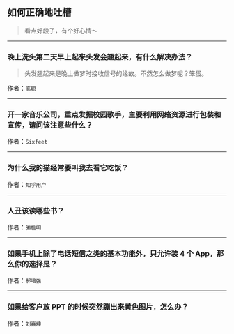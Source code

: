 ## 如何正确地吐槽

> 看点好段子，有个好心情～


 
---

### 晚上洗头第二天早上起来头发会翘起来，有什么解决办法？

> 头发翘起来是晚上做梦时接收信号的缘故。不然怎么做梦呢？笨蛋。


作者：`高聪`

---

### 开一家音乐公司，重点发掘校园歌手，主要利用网络资源进行包装和宣传，请问该注意些什么？

> 


作者：`Sixfeet`

---

### 为什么我的猫经常要叫我去看它吃饭？

> 


作者：`知乎用户`

---

### 人丑该读哪些书？

> 


作者：`骆启明`

---

### 如果手机上除了电话短信之类的基本功能外，只允许装 4 个 App，那么你的选择是？

> 


作者：`郝培强`

---

### 如果给客户放 PPT 的时候突然蹦出来黄色图片，怎么办？

> 


作者：`刘熹坤`